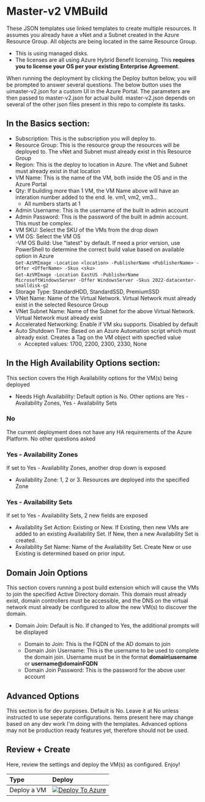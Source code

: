 # Master-v2 VMBuild
These JSON templates use linked templates to create multiple resources. It assumes you already have a vNet and a Subnet created in the Azure Resource Group. All objects are being located in the same Resource Group.  
- This is using managed disks.
- The licenses are all using Azure Hybrid Benefit licensing. This **requires you to license your OS per your existing Enterprise Agreement**.  

When running the deployment by clicking the Deploy button below, you will be prompted to answer several questions. The below button uses the uimaster-v2.json for a custom UI in the Azure Portal. The parameters are then passed to master-v2.json for actual build. master-v2.json depends on several of the other json files present in this repo to complete its tasks.  

## In the Basics section:  
- Subscription: This is the subscription you will deploy to.  
- Resource Group: This is the resource group the resources will be deployed to. The vNet and Subnet must already exist in this Resource Group  
- Region: This is the deploy to location in Azure. The vNet and Subnet must already exist in that location  
- VM Name: This is the name of the VM, both inside the OS and in the Azure Portal  
- Qty: If building more than 1 VM, the VM Name above will have an interation number added to the end. Ie. vm1, vm2, vm3...  
    - All numbers starts at 1  
- Admin Username: This is the username of the built in admin account  
- Admin Password: This is the password of the built in admin account. This must be complex.  
- VM SKU: Select the SKU of the VMs from the drop down  
- VM OS: Select the VM OS  
-VM OS Build: Use "latest" by default. If need a prior version, use PowerShell to determine the correct build value based on available option in Azure  
`Get-AzVMImage -Location <location> -PublisherName <PublisherName> -Offer <OfferName> -Skus <sku>`  
`Get-AzVMImage -Location EastUS -PublisherName MicrosoftWindowsServer -Offer WindowsServer -Skus 2022-datacenter-smalldisk-g2`  
- Storage Type: StandardHDD, StandardSSD, PremiumSSD  
- VNet Name: Name of the Virtual Network. Virtual Network must already exist in the selected Resource Group  
- VNet Subnet Name: Name of the Subnet for the above Virtual Network. Virtual Network must already exist  
- Accelerated Networking: Enable if VM sku supports. Disabled by default  
- Auto Shutdown Time: Based on an Azure Automation script which must already exist. Creates a Tag on the VM object with specfied value  
    - Accepted values: 1700, 2200, 2300, 2330, None  

## In the High Availability Options section:
This section covers the High Availability options for the VM(s) being deployed  

- Needs High Availability: Default option is No. Other options are Yes - Availability Zones, Yes - Availability Sets  
### No
The current deployment does not have any HA requirements of the Azure Platform. No other questions asked  

### Yes - Availability Zones
If set to Yes - Availability Zones, another drop down is exposed  
- Availability Zone: 1, 2 or 3. Resources are deployed into the specified Zone  

### Yes - Availability Sets
If set to Yes - Availability Sets, 2 new fields are exposed  
- Availability Set Action: Existing or New. If Existing, then new VMs are added to an existing Availability Set. If New, then a new Availability Set is created.  
- Availability Set Name: Name of the Availability Set. Create New or use Existing is determined based on prior input.  

## Domain Join Options
This section covers running a post build extension which will cause the VMs to join the specified Active Directory domain. This domain must already exist, domain controllers must be accessible, and the DNS on the virtual network must already be configured to allow the new VM(s) to discover the domain.  
- Domain Join: Default is No. If changed to Yes, the additional prompts will be displayed  

    - Domain to Join: This is the FQDN of the AD domain to join
    - Domain Join Username: This is the username to be used to complete the domain join. Username must be in the format **domain\username** or **username@domainFQDN**
    - Domain Join Password: This is the password for the above user account  

## Advanced Options
This section is for dev purposes. Default is No. Leave it at No unless instructed to use seperate configurations. Items present here may change based on any dev work I'm doing with the templates. Advanced options may not be production ready features yet, therefore should not be used.

## Review + Create
Here, review the settings and deploy the VM(s) as configured. Enjoy!

| Type | Deploy | 
|:-------|:-------| 
| Deploy a VM | [![Deploy To Azure](https://docs.microsoft.com/en-us/azure/templates/media/deploy-to-azure.svg)](https://portal.azure.com/#blade/Microsoft_Azure_CreateUIDef/CustomDeploymentBlade/uri/https%3A%2F%2Fraw.githubusercontent.com%2FSeanGreenbaum%2FAzure-VMCompute%2FnewUI%2Fmaster-v2.json/uiFormDefinitionUri/https%3A%2F%2Fraw.githubusercontent.com%2FSeanGreenbaum%2FAzure-VMCompute%2FnewUI%2Fuimaster-v2.json) | 
